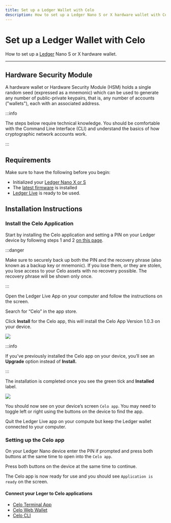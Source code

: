 ```yaml
---
title: Set up a Ledger Wallet with Celo
description: How to set up a Ledger Nano S or X hardware wallet with Celo.
---
```


# Set up a Ledger Wallet with Celo

How to set up a [Ledger](https://www.ledger.com/) Nano S or X hardware wallet.

---

## Hardware Security Module

A hardware wallet or Hardware Security Module (HSM) holds a single random seed (expressed as a mnemonic) which can be used to generate any number of public-private keypairs, that is, any number of accounts ("wallets"), each with an associated address.

:::info

The steps below require technical knowledge. You should be comfortable with the Command Line Interface (CLI) and understand the basics of how cryptographic network accounts work.

:::

## Requirements

Make sure to have the following before you begin:

- Initialized your [Ledger Nano X or S](https://support.ledger.com/hc/en-us/articles/360018784134)
- The [latest firmware](https://support.ledger.com/hc/en-us/articles/360013349800) is installed
- [Ledger Live](https://www.ledger.com/ledger-live) is ready to be used.

## Installation Instructions

### Install the Celo Application

Start by installing the Celo application and setting a PIN on your Ledger device by following steps 1 and 2 [on this page](https://www.ledger.com/start/).

:::danger

Make sure to securely back up both the PIN and the recovery phrase (also known as a backup key or mnemonic). If you lose them, or they are stolen, you lose access to your Celo assets with no recovery possible. The recovery phrase will be shown only once.

:::

Open the Ledger Live App on your computer and follow the instructions on the screen.

Search for “Celo” in the app store.

Click **Install** for the Celo app, this will install the Celo App Version 1.0.3 on your device.

![](https://storage.googleapis.com/celo-website/docs/ledger-celo-app-install.png)

:::info

If you’ve previously installed the Celo app on your device, you’ll see an **Upgrade** option instead of **Install.**

:::

The installation is completed once you see the green tick and **Installed** label.

![](https://storage.googleapis.com/celo-website/docs/ledger-celo-app-installed.png)

You should now see on your device’s screen `Celo app`. You may need to toggle left or right using the buttons on the device to find the app.

Quit the Ledger Live app on your compute but keep the Ledger wallet connected to your computer.

### Setting up the Celo app

On your Ledger Nano device enter the PIN if prompted and press both buttons at the same time to open into the `Celo app`.

Press both buttons on the device at the same time to continue.

The Celo app is now ready for use and you should see `Application is ready` on the screen.

#### Connect your Leger to Celo applications

- [Celo Terminal App](/wallet/ledger/to-celo-terminal)
- [Celo Web Wallet](/wallet/ledger/to-celo-web)
- [Celo CLI](/wallet/ledger/to-celo-cli)
